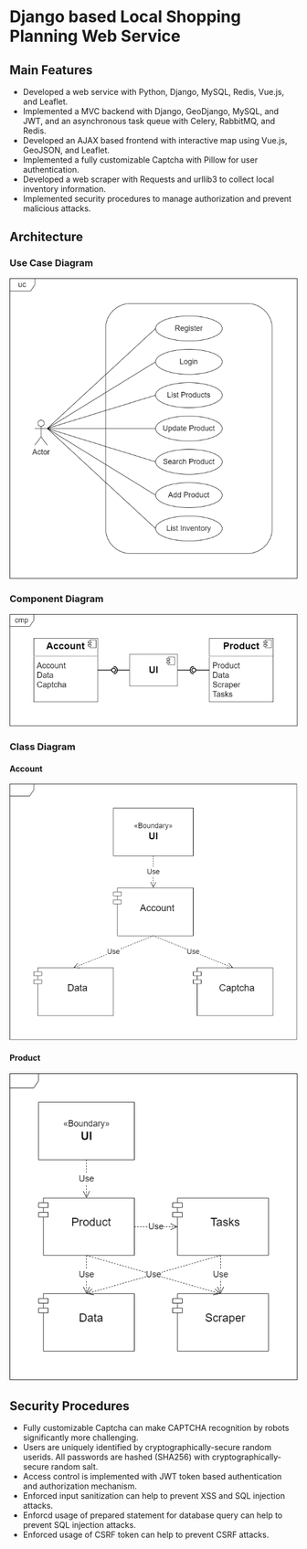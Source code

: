 # Django based Local Shopping Planning Web Service

## Main Features

- Developed a web service with Python, Django, MySQL, Redis, Vue.js, and Leaflet.
- Implemented a MVC backend with Django, GeoDjango, MySQL, and JWT, and an asynchronous task queue with Celery, RabbitMQ, and Redis.
- Developed an AJAX based frontend with interactive map using Vue.js, GeoJSON, and Leaflet.
- Implemented a fully customizable Captcha with Pillow for user authentication.
- Developed a web scraper with Requests and urllib3 to collect local inventory information.
- Implemented security procedures to manage authorization and prevent malicious attacks.

## Architecture

### Use Case Diagram

![Use Case Diagram](./docs/use_case_diagram.png?raw=true)

### Component Diagram

![Component Diagram](./docs/component_diagram.png?raw=true)

### Class Diagram

#### Account

![Class Diagram Account](./docs/class_diagram_account.png?raw=true)

#### Product

![Class Diagram Product](./docs/class_diagram_product.png?raw=true)

## Security Procedures

- Fully customizable Captcha can make CAPTCHA recognition by robots significantly more challenging.
- Users are uniquely identified by cryptographically-secure random userids. All passwords are hashed (SHA256) with cryptographically-secure random salt.
- Access control is implemented with JWT token based authentication and authorization mechanism.
- Enforced input sanitization can help to prevent XSS and SQL injection attacks.
- Enforcd usage of prepared statement for database query can help to prevent SQL injection attacks.
- Enforced usage of CSRF token can help to prevent CSRF attacks.
